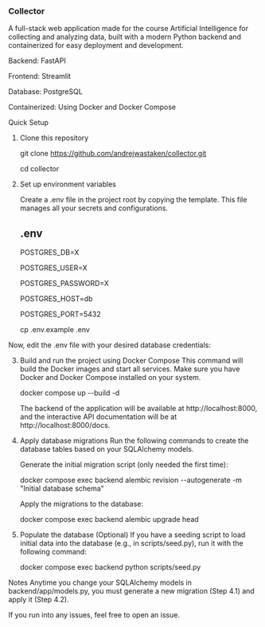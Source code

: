 ### Collector 
A full-stack web application made for the course Artificial Intelligence for collecting and analyzing data, built with a modern Python backend and containerized for easy deployment and development.

Backend: FastAPI

Frontend: Streamlit

Database: PostgreSQL

Containerized: Using Docker and Docker Compose

Quick Setup
1. Clone this repository

    git clone https://github.com/andrejwastaken/collector.git

    cd collector

2. Set up environment variables

    Create a .env file in the project root by copying the template.
    This file manages all your secrets and configurations.
    ## .env
    POSTGRES_DB=X

    POSTGRES_USER=X

    POSTGRES_PASSWORD=X

    POSTGRES_HOST=db

    POSTGRES_PORT=5432
   
    cp .env.example .env

Now, edit the .env file with your desired database credentials:



3. Build and run the project using Docker Compose
This command will build the Docker images and start all services. Make sure you have Docker and Docker Compose installed on your system.

    docker compose up --build -d

    The backend of the application will be available at http://localhost:8000, and the interactive API documentation will be at http://localhost:8000/docs.

4. Apply database migrations
    Run the following commands to create the database tables based on your SQLAlchemy models.

    Generate the initial migration script (only needed the first time):

    docker compose exec backend alembic revision --autogenerate -m "Initial database schema"

    Apply the migrations to the database:

    docker compose exec backend alembic upgrade head

5. Populate the database (Optional)
    If you have a seeding script to load initial data into the database (e.g., in scripts/seed.py), run it with the following command:

    docker compose exec backend python scripts/seed.py

Notes
Anytime you change your SQLAlchemy models in backend/app/models.py, you must generate a new migration (Step 4.1) and apply it (Step 4.2).

If you run into any issues, feel free to open an issue.

